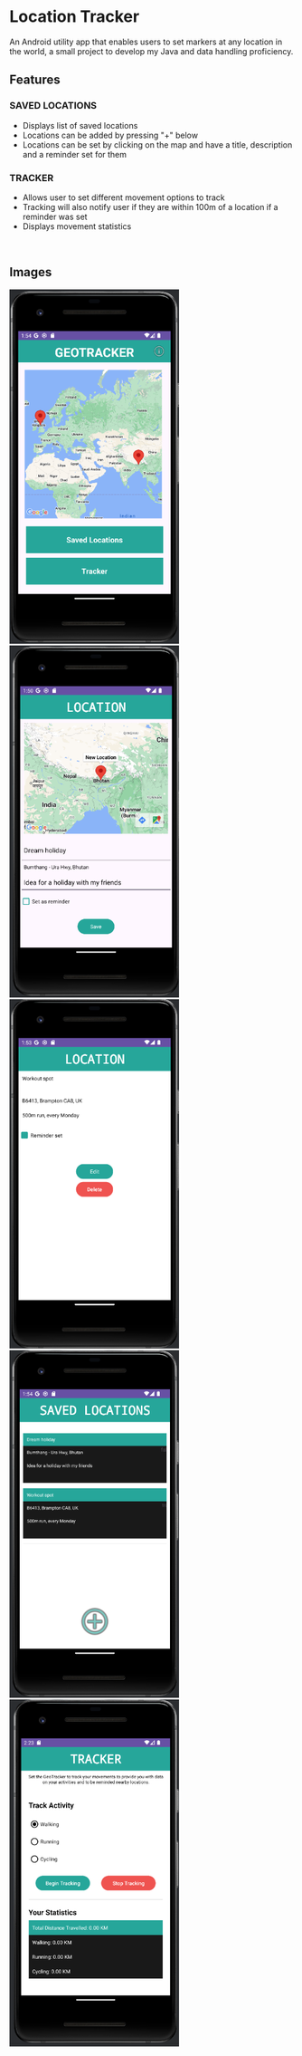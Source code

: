 # Location Tracker

An Android utility app that enables users to set markers at any location in the world, a small project to develop my Java and data handling proficiency.

## Features
### SAVED LOCATIONS 
- Displays list of saved locations
- Locations can be added by pressing "+" below
- Locations can be set by clicking on the map and have a title, description and  a reminder set for them
### TRACKER 
- Allows user to set different movement options to track
- Tracking will also notify user if they are within 100m of a location if a reminder was set
- Displays movement statistics

</br>

## Images
<img src="images/example_map.png" width="300"/>
<img src="images/example_location.png" width="300"/>
<img src="images/example_alter.png" width="300"/>
<img src="images/example_list.png" width="300"/>
<img src="images/example_tracker.png" width="300"/>
